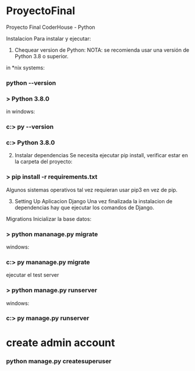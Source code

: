 # ProyectoFinal
Proyecto Final CoderHouse - Python


Instalacion
Para instalar y ejecutar:

1.  Chequear version de Python:
NOTA: se recomienda usar una versión de Python 3.8 o superior.

in *nix systems:

### python --version
### > Python 3.8.0
in windows:

### c:\> py --version
### c:\> Python 3.8.0

2.  Instalar dependencias
Se necesita ejecutar pip install, verificar estar en la carpeta del proyecto:

### > pip install -r requirements.txt

Algunos sistemas operativos tal vez requieran usar pip3 en vez de pip.

3.  Setting Up Aplicacion Django
Una vez finalizada la instalacion de dependencias hay que ejecutar los comandos de Django.

Migrations
Inicializar la base datos:

### > python mananage.py migrate

windows:
### c:\> py mananage.py migrate

ejecutar el test server
### > python manage.py runserver

windows:

### c:\> py manage.py runserver

# create admin account

### python manage.py createsuperuser
